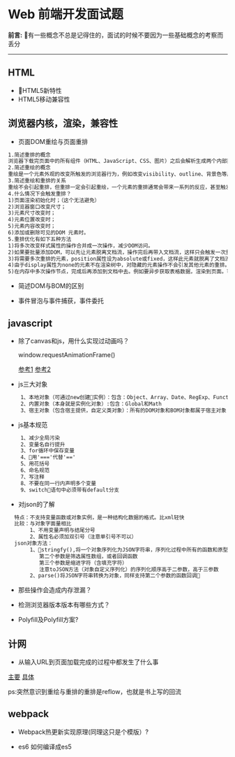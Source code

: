 # Web 前端开发面试题

__前言:__
有一些概念不总是记得住的，面试的时候不要因为一些基础概念的考察而丢分

-----------

## HTML

* HTML5新特性
* HTML5移动兼容性

## 浏览器内核，渲染，兼容性

* 页面DOM重绘与页面重排

```txt
1.简述重排的概念
浏览器下载完页面中的所有组件（HTML、JavaScript、CSS、图片）之后会解析生成两个内部数据结构（DOM树和渲染树），DOM树表示页面结构，渲染树表示DOM节点如何显示。重排是DOM元素的几何属性变化，DOM树的结构变化，渲染树需要重新计算。
2.简述重绘的概念
重绘是一个元素外观的改变所触发的浏览器行为，例如改变visibility、outline、背景色等属性。浏览器会根据元素的新属性重新绘制，使元素呈现新的外观。由于浏览器的流布局，对渲染树的计算通常只需要遍历一次就可以完成。但table及其内部元素除外，它可能需要多次计算才能确定好其在渲染树中节点的属性值，比同等元素要多花两倍时间，这就是我们尽量避免使用table布局页面的原因之一。
3.简述重绘和重排的关系
重绘不会引起重排，但重排一定会引起重绘，一个元素的重排通常会带来一系列的反应，甚至触发整个文档的重排和重绘，性能代价是高昂的。
4.什么情况下会触发重排？
1)页面渲染初始化时；（这个无法避免）
2)浏览器窗口改变尺寸；
3)元素尺寸改变时；
4)元素位置改变时；
5)元素内容改变时；
6)添加或删除可见的DOM 元素时。
5.重排优化有如下五种方法
1)将多次改变样式属性的操作合并成一次操作，减少DOM访问。
2)如果要批量添加DOM，可以先让元素脱离文档流，操作完后再带入文档流，这样只会触发一次重排。（fragment元素的应用）
3)将需要多次重排的元素，position属性设为absolute或fixed，这样此元素就脱离了文档流，它的变化不会影响到其他元素。例如有动画效果的元素就最好设置为绝对定位。
4)由于display属性为none的元素不在渲染树中，对隐藏的元素操作不会引发其他元素的重排。如果要对一个元素进行复杂的操作时，可以先隐藏它，操作完成后再显示。这样只在隐藏和显示时触发两次重排。
5)在内存中多次操作节点，完成后再添加到文档中去。例如要异步获取表格数据，渲染到页面。可以先取得数据后在内存中构建整个表格的html片段，再一次性添加到文档中去，而不是循环添加每一行。
```

* 简述DOM与BOM的区别

* 事件冒泡与事件捕获，事件委托

## javascript

* 除了canvas和js，用什么实现过动画吗？

    window.requestAnimationFrame()

    [参考1](https://blog.csdn.net/w2765006513/article/details/53843169)
    [参考2](https://segmentfault.com/a/1190000010229232)

* js三大对象

```txt
    1、本地对象（可通过new创建实例）：包含：Object、Array、Date、RegExp、Function、Boolean、Number、String等。
    2、内置对象（本身就是实例化对象）:包含：Global和Math
    3、宿主对象（包含宿主提供，自定义类对象）：所有的DOM对象和BOM对象都属于宿主对象
```

* js基本规范

```txt
    1、减少全局污染
    2、变量名自行提升
    3、for循环中保存变量
    4、用'==='代替'=='
    5、用花括号
    6、命名规范
    7、写注释
    8、不要在同一行内声明多个变量
    9、switch语句中必须带有default分支
```

* 对json的了解

```txt
  特点：不支持变量函数或对象实例，是一种结构化数据的格式。比xml轻快
  比较：与对象字面量相比
       1、不用变量声明与结尾分号
       2、属性名必须加双引号（注意单引号不可以）
  json对象方法：
       1、stringfy(),将一个对象序列化为JSON字符串，序列化过程中所有的函数和原型成员都会被忽略，值为undefined的任何属性也会被跳过。
          第二个参数是筛选属性数组，或者回调函数
          第三个参数是缩进字符（含填充字符）
          注意toJSON方法（对象自定义序列化）的序列化顺序高于二参数，高于三参数
       2、parse()将JSON字符串转换为对象，同样支持第二个参数的函数回调

```

* 那些操作会造成内存泄漏？

* 检测浏览器版本版本有哪些方式？

* Polyfill及Polyfill方案?

## 计网

* 从输入URL到页面加载完成的过程中都发生了什么事

[主要](https://www.jianshu.com/p/71cf7f69eca8)
[具体](https://segmentfault.com/a/1190000006879700)

ps:突然意识到重绘与重排的重排是reflow，也就是书上写的回流

## webpack

* Webpack热更新实现原理(同理这只是个模版）?

* es6 如何编译成es5
